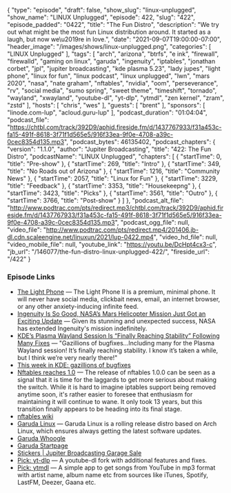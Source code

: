 {
  "type": "episode",
  "draft": false,
  "show_slug": "linux-unplugged",
  "show_name": "LINUX Unplugged",
  "episode": 422,
  "slug": "422",
  "episode_padded": "0422",
  "title": "The Fun Distro",
  "description": "We try out what might be the most fun Linux distribution around. It started as a laugh, but now we\u2019re in love.",
  "date": "2021-09-07T19:00:00-07:00",
  "header_image": "/images/shows/linux-unplugged.png",
  "categories": [
    "LINUX Unplugged"
  ],
  "tags": [
    "arch",
    "arizona",
    "btrfs",
    "e ink",
    "firewall",
    "firewalld",
    "gaming on linux",
    "garuda",
    "ingenuity",
    "iptables",
    "jonathan corbet",
    "jpl",
    "jupiter broadcasting",
    "kde plasma 5.23",
    "lady jupes",
    "light phone",
    "linux for fun",
    "linux podcast",
    "linux unplugged",
    "lwn",
    "mars 2020",
    "nasa",
    "nate graham",
    "nftables",
    "nvidia",
    "oom",
    "perseverance",
    "rv",
    "social media",
    "sumo spring",
    "sweet theme",
    "timeshift",
    "tornado",
    "wayland",
    "xwayland",
    "youtube-dl",
    "yt-dlp",
    "ytmdl",
    "zen kernel",
    "zram",
    "zstd"
  ],
  "hosts": [
    "chris",
    "wes"
  ],
  "guests": [
    "brent"
  ],
  "sponsors": [
    "linode.com-lup",
    "acloud.guru-lup"
  ],
  "podcast_duration": "01:04:04",
  "podcast_file": "https://chtbl.com/track/392D9/aphid.fireside.fm/d/1437767933/f31a453c-fa15-491f-8618-3f71f1d565e5/916f33ea-9f0e-4708-a39c-0cec8354d135.mp3",
  "podcast_bytes": 46135402,
  "podcast_chapters": {
    "version": "1.1.0",
    "author": "Jupiter Broadcasting",
    "title": "422: The Fun Distro",
    "podcastName": "LINUX Unplugged",
    "chapters": [
      {
        "startTime": 0,
        "title": "Pre-show"
      },
      {
        "startTime": 269,
        "title": "Intro"
      },
      {
        "startTime": 349,
        "title": "No Roads out of Arizona"
      },
      {
        "startTime": 1216,
        "title": "Community News"
      },
      {
        "startTime": 2057,
        "title": "Linux for Fun"
      },
      {
        "startTime": 3229,
        "title": "Feedback"
      },
      {
        "startTime": 3353,
        "title": "Housekeepng"
      },
      {
        "startTime": 3423,
        "title": "Picks"
      },
      {
        "startTime": 3561,
        "title": "Outro"
      },
      {
        "startTime": 3766,
        "title": "Post-show"
      }
    ]
  },
  "podcast_alt_file": "http://www.podtrac.com/pts/redirect.mp3/chtbl.com/track/392D9/aphid.fireside.fm/d/1437767933/f31a453c-fa15-491f-8618-3f71f1d565e5/916f33ea-9f0e-4708-a39c-0cec8354d135.mp3",
  "podcast_ogg_file": null,
  "video_file": "http://www.podtrac.com/pts/redirect.mp4/201406.jb-dl.cdn.scaleengine.net/linuxun/2021/lup-0422.mp4",
  "video_hd_file": null,
  "video_mobile_file": null,
  "youtube_link": "https://youtu.be/DcHpt4cx3-c",
  "jb_url": "/146077/the-fun-distro-linux-unplugged-422/",
  "fireside_url": "/422"
}


### Episode Links

  * [The Light Phone](https://www.thelightphone.com/ "The Light Phone") — The Light Phone II is a premium, minimal phone. It will never have social media, clickbait news, email, an internet browser, or any other anxiety-inducing infinite feed.
  * [Ingenuity Is So Good, NASA’s Mars Helicopter Mission Just Got an Exciting Update](https://www.sciencealert.com/remember-nasa-s-little-mars-copter-it-s-still-going-strong "Ingenuity Is So Good, NASA’s Mars Helicopter Mission Just Got an Exciting Update") — Given its stunning and unexpected success, NASA has extended Ingenuity's mission indefinitely.
  * [KDE’s Plasma Wayland Session Is “Finally Reaching Stability” Following Many Fixes](https://www.phoronix.com/scan.php?page=news_item&px=KDE-Wayland-Reach-Stability "KDE’s Plasma Wayland Session Is “Finally Reaching Stability” Following Many Fixes") — "Gazillions of bugfixes...Including many for the Plasma Wayland session! It’s finally reaching stability. I know it’s taken a while, but I think we’re very nearly there!"
  * [This week in KDE: gazillions of bugfixes](https://pointieststick.com/2021/09/03/this-week-in-kde-gazillions-of-bugfixes/ "This week in KDE: gazillions of bugfixes")
  * [Nftables reaches 1.0](https://lwn.net/Articles/867185/ "Nftables reaches 1.0") — The release of nftables 1.0.0 can be seen as a signal that it is time for the laggards to get more serious about making the switch. While it is hard to imagine iptables support being removed anytime soon, it's rather easier to foresee that enthusiasm for maintaining it will continue to wane. It only took 13 years, but this transition finally appears to be heading into its final stage.
  * [nftables wiki](https://wiki.nftables.org/wiki-nftables/index.php/Main_Page "nftables wiki")
  * [Garuda Linux](https://garudalinux.org/ "Garuda Linux") — Garuda Linux is a rolling release distro based on Arch Linux, which ensures always getting the latest software updates.
  * [Garuda Whoogle](https://search.garudalinux.org/ "Garuda Whoogle")
  * [Garuda Startpage](https://start.garudalinux.org/ "Garuda Startpage")
  * [Stickers | Jupiter Broadcasting Garage Sale](https://www.jupitergarage.com/category/stickers "Stickers | Jupiter Broadcasting Garage Sale")
  * [Pick: yt-dlp](https://github.com/yt-dlp/yt-dlp "Pick: yt-dlp") — A youtube-dl fork with additional features and fixes.
  * [Pick: ytmdl](https://github.com/deepjyoti30/ytmdl "Pick: ytmdl") — A simple app to get songs from YouTube in mp3 format with artist name, album name etc from sources like iTunes, Spotify, LastFM, Deezer, Gaana etc.


